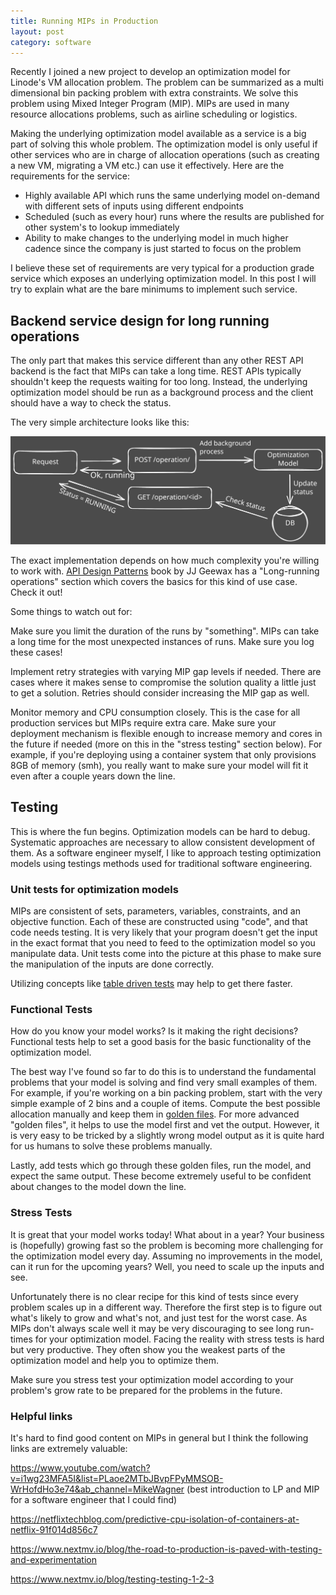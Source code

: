 ```yaml
---
title: Running MIPs in Production 
layout: post
category: software
---
```


Recently I joined a new project to develop an optimization model for Linode's VM allocation problem. The problem can be summarized as a multi dimensional bin packing problem with extra constraints. We solve this problem using Mixed Integer Program (MIP). MIPs are used in many resource allocations problems, such as airline scheduling or logistics. 

Making the underlying optimization model available as a service is a big part of solving this whole problem. The optimization model is only useful if other services who are in charge of allocation operations (such as creating a new VM, migrating a VM etc.) can use it effectively. Here are the requirements for the service:

- Highly available API which runs the same underlying model on-demand with different sets of inputs using different endpoints
- Scheduled (such as every hour) runs where the results are published for other system's to lookup immediately
- Ability to make changes to the underlying model in much higher cadence since the company is just started to focus on the problem

I believe these set of requirements are very typical for a production grade service which exposes an underlying optimization model. In this post I will try to explain what are the bare minimums to implement such service.

## Backend service design for long running operations

The only part that makes this service different than any other REST API backend is the fact that MIPs can take a long time. REST APIs typically shouldn't keep the requests waiting for too long. Instead, the underlying optimization model should be run as a background process and the client should have a way to check the status.

The very simple architecture looks like this:

![Life of long running processes](../assets/images/long-running-process.svg)

The exact implementation depends on how much complexity you're willing to work with. [API Design Patterns](https://www.manning.com/books/api-design-patterns) book by JJ Geewax has a "Long-running operations" section which covers the basics for this kind of use case. Check it out!

Some things to watch out for:

Make sure you limit the duration of the runs by "something". MIPs can take a long time for the most unexpected instances of runs. Make sure you log these cases!

Implement retry strategies with varying MIP gap levels if needed. There are cases where it makes sense to compromise the solution quality a little just to get a solution. Retries should consider increasing the MIP gap as well.

Monitor memory and CPU consumption closely. This is the case for all production services but MIPs require extra care. Make sure your deployment mechanism is flexible enough to increase memory and cores in the future if needed (more on this in the "stress testing" section below). For example, if you're deploying using a container system that only provisions 8GB of memory (smh), you really want to make sure your model will fit it even after a couple years down the line.

## Testing

This is where the fun begins. Optimization models can be hard to debug. Systematic approaches are necessary to allow consistent development of them. As a software engineer myself, I like to approach testing optimization models using testings methods used for traditional software engineering.

### Unit tests for optimization models

MIPs are consistent of sets, parameters, variables, constraints, and an objective function. Each of these are constructed using "code", and that code needs testing. It is very likely that your program doesn't get the input in the exact format that you need to feed to the optimization model so you manipulate data. Unit tests come into the picture at this phase to make sure the manipulation of the inputs are done correctly.

Utilizing concepts like [table driven tests](https://go.dev/wiki/TableDrivenTests) may help to get there faster.

### Functional Tests

How do you know your model works? Is it making the right decisions? Functional tests help to set a good basis for the basic functionality of the optimization model. 

The best way I've found so far to do this is to understand the fundamental problems that your model is solving and find very small examples of them. For example, if you're working on a bin packing problem, start with the very simple example of 2 bins and a couple of items. Compute the best possible allocation manually and keep them in [golden files](https://softwareengineering.stackexchange.com/questions/358786/what-are-golden-files). For more advanced "golden files", it helps to use the model first and vet the output. However, it is very easy to be tricked by a slightly wrong model output as it is quite hard for us humans to solve these problems manually. 

Lastly, add tests which go through these golden files, run the model, and expect the same output. These become extremely useful to be confident about changes to the model down the line. 

### Stress Tests

It is great that your model works today! What about in a year? Your business is (hopefully) growing fast so the problem is becoming more challenging for the optimization model every day. Assuming no improvements in the model, can it run for the upcoming years? Well, you need to scale up the inputs and see. 

Unfortunately there is no clear recipe for this kind of tests since every problem scales up in a different way. Therefore the first step is to figure out what's likely to grow and what's not, and just test for the worst case. As MIPs don't always scale well it may be very discouraging to see long run-times for your optimization model. Facing the reality with stress tests is hard but very productive. They often show you the weakest parts of the optimization model and help you to optimize them. 

Make sure you stress test your optimization model according to your problem's grow rate to be prepared for the problems in the future.


### Helpful links

It's hard to find good content on MIPs in general but I think the following links are extremely valuable:

https://www.youtube.com/watch?v=i1wg23MFA5I&list=PLaoe2MTbJBvpFPyMMSOB-WrHofdHo3e74&ab_channel=MikeWagner (best introduction to LP and MIP for a software engineer that I could find)

https://netflixtechblog.com/predictive-cpu-isolation-of-containers-at-netflix-91f014d856c7

https://www.nextmv.io/blog/the-road-to-production-is-paved-with-testing-and-experimentation

https://www.nextmv.io/blog/testing-testing-1-2-3